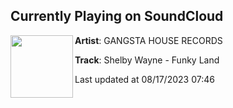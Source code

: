 ## Currently Playing on SoundCloud

[<img align="left" width="100" src="https://i1.sndcdn.com/artworks-s0U15rTbFwTxiMsi-4l5msA-t500x500.jpg">](https://soundcloud.com/gangstahouserec/shelby-wayne-funky-land?in=gangstahouserec/sets/funky-land-remix-contest-1)

**Artist**: GANGSTA HOUSE RECORDS 

**Track**: Shelby Wayne - Funky Land

Last updated at 08/17/2023 07:46
